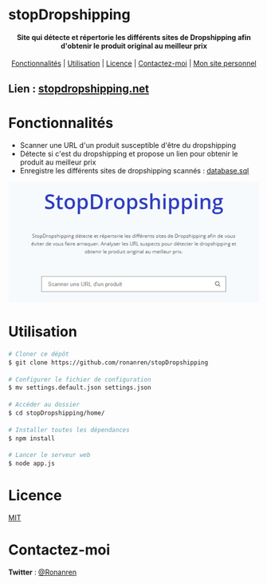 # stopDropshipping

<h4 align="center">Site qui détecte et répertorie les différents sites de Dropshipping afin d'obtenir le produit original au meilleur prix</h4>

<p align="center">
  <a href="#Fonctionnalités">Fonctionnalités</a> |
  <a href="#Utilisation">Utilisation</a> |
  <a href="#Licence">Licence</a> |
  <a href="#Contactez-moi">Contactez-moi</a> |
  <a href="https://ronanren.github.io" target="_blank">Mon site personnel</a> 
</p>

## Lien : <a href="http://stopdropshipping.net">stopdropshipping.net</a>

# Fonctionnalités

- Scanner une URL d'un produit susceptible d'être du dropshipping
- Détecte si c'est du dropshipping et propose un lien pour obtenir le produit au meilleur prix
- Enregistre les différents sites de dropshipping scannés : <a href="https://github.com/ronanren/stopDropshipping/blob/main/database.sql">database.sql</a>

<p align="center">
    <img src="screenshot.png" width="600px"/>
</p>

# Utilisation

```bash
# Cloner ce dépôt
$ git clone https://github.com/ronanren/stopDropshipping

# Configurer le fichier de configuration
$ mv settings.default.json settings.json

# Accéder au dossier
$ cd stopDropshipping/home/

# Installer toutes les dépendances
$ npm install

# Lancer le serveur web
$ node app.js
```

# Licence

<a href="https://github.com/ronanren/stopDropshipping/blob/main/LICENSE" target="_blank">MIT</a>

# Contactez-moi

**Twitter** : <a href="https://twitter.com/Ronanren" target="_blank">@Ronanren</a>
